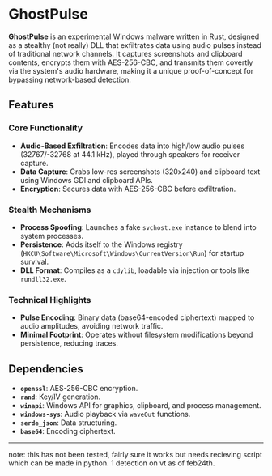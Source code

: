 # GhostPulse

**GhostPulse** is an experimental Windows malware written in Rust, designed as a stealthy (not really) DLL that exfiltrates data using audio pulses instead of traditional network channels. It captures screenshots and clipboard contents, encrypts them with AES-256-CBC, and transmits them covertly via the system's audio hardware, making it a unique proof-of-concept for bypassing network-based detection.

## Features

### Core Functionality
- **Audio-Based Exfiltration**: Encodes data into high/low audio pulses (32767/-32768 at 44.1 kHz), played through speakers for receiver capture.
- **Data Capture**: Grabs low-res screenshots (320x240) and clipboard text using Windows GDI and clipboard APIs.
- **Encryption**: Secures data with AES-256-CBC before exfiltration.

### Stealth Mechanisms
- **Process Spoofing**: Launches a fake `svchost.exe` instance to blend into system processes.
- **Persistence**: Adds itself to the Windows registry (`HKCU\Software\Microsoft\Windows\CurrentVersion\Run`) for startup survival.
- **DLL Format**: Compiles as a `cdylib`, loadable via injection or tools like `rundll32.exe`.

### Technical Highlights
- **Pulse Encoding**: Binary data (base64-encoded ciphertext) mapped to audio amplitudes, avoiding network traffic.
- **Minimal Footprint**: Operates without filesystem modifications beyond persistence, reducing traces.

## Dependencies
- **`openssl`**: AES-256-CBC encryption.
- **`rand`**: Key/IV generation.
- **`winapi`**: Windows API for graphics, clipboard, and process management.
- **`windows-sys`**: Audio playback via `waveOut` functions.
- **`serde_json`**: Data structuring.
- **`base64`**: Encoding ciphertext.
- ---
note: this has not been tested, fairly sure it works but needs recieving script which can be made in python. 1 detection on vt as of feb24th.
